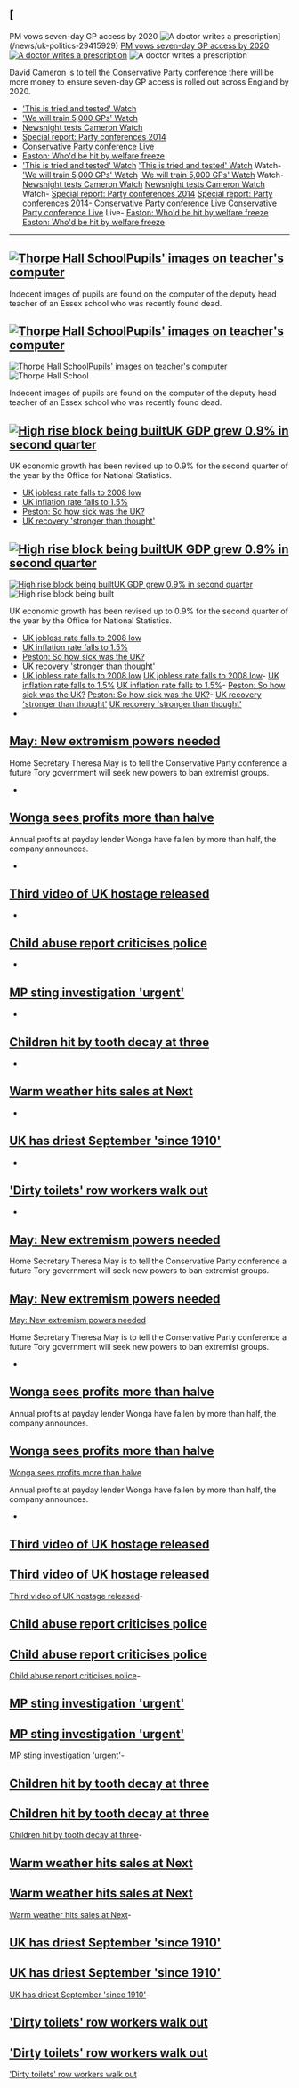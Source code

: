 ## [ PM vows seven-day GP access by 2020 ![A doctor writes a prescription](http://news.bbcimg.co.uk/media/images/77902000/jpg/_77902633_70210870.jpg)](/news/uk-politics-29415929)
 [ PM vows seven-day GP access by 2020 ![A doctor writes a prescription](http://news.bbcimg.co.uk/media/images/77902000/jpg/_77902633_70210870.jpg)](/news/uk-politics-29415929) ![A doctor writes a prescription](http://news.bbcimg.co.uk/media/images/77902000/jpg/_77902633_70210870.jpg)

David Cameron is to tell the Conservative Party conference there will be more money to ensure seven-day GP access is rolled out across England by 2020.

- ['This is tried and tested' Watch](/news/uk-politics-29421783)
- ['We will train 5,000 GPs' Watch](/news/health-29421954)
- [Newsnight tests Cameron Watch](/news/uk-politics-29416820)
- [Special report: Party conferences 2014](http://www.bbc.co.uk/news/uk-politics-29308327)
- [Conservative Party conference Live](/news/live/uk-politics-29422941)
- [Easton: Who'd be hit by welfare freeze](/news/uk-29416370)
- ['This is tried and tested' Watch](/news/uk-politics-29421783)
 ['This is tried and tested' Watch](/news/uk-politics-29421783) Watch- ['We will train 5,000 GPs' Watch](/news/health-29421954)
 ['We will train 5,000 GPs' Watch](/news/health-29421954) Watch- [Newsnight tests Cameron Watch](/news/uk-politics-29416820)
 [Newsnight tests Cameron Watch](/news/uk-politics-29416820) Watch- [Special report: Party conferences 2014](http://www.bbc.co.uk/news/uk-politics-29308327)
 [Special report: Party conferences 2014](http://www.bbc.co.uk/news/uk-politics-29308327)- [Conservative Party conference Live](/news/live/uk-politics-29422941)
 [Conservative Party conference Live](/news/live/uk-politics-29422941) Live- [Easton: Who'd be hit by welfare freeze](/news/uk-29416370)
 [Easton: Who'd be hit by welfare freeze](/news/uk-29416370)
* * *

## [![Thorpe Hall School](http://news.bbcimg.co.uk/media/images/77911000/jpg/_77911289_ff19849d-b018-46ac-a3b9-1281b4883877.jpg)Pupils' images on teacher's computer](/news/uk-england-29426512)

Indecent images of pupils are found on the computer of the deputy head teacher of an Essex school who was recently found dead.

## [![Thorpe Hall School](http://news.bbcimg.co.uk/media/images/77911000/jpg/_77911289_ff19849d-b018-46ac-a3b9-1281b4883877.jpg)Pupils' images on teacher's computer](/news/uk-england-29426512)
 [![Thorpe Hall School](http://news.bbcimg.co.uk/media/images/77911000/jpg/_77911289_ff19849d-b018-46ac-a3b9-1281b4883877.jpg)Pupils' images on teacher's computer](/news/uk-england-29426512) ![Thorpe Hall School](http://news.bbcimg.co.uk/media/images/77911000/jpg/_77911289_ff19849d-b018-46ac-a3b9-1281b4883877.jpg)

Indecent images of pupils are found on the computer of the deputy head teacher of an Essex school who was recently found dead.

## [![High rise block being built](http://news.bbcimg.co.uk/media/images/77908000/jpg/_77908751_hi021580871.jpg)UK GDP grew 0.9% in second quarter](/news/business-29422267)

UK economic growth has been revised up to 0.9% for the second quarter of the year by the Office for National Statistics.

- [UK jobless rate falls to 2008 low](/news/business-29235655)
- [UK inflation rate falls to 1.5%](/news/business-29218855)
- [Peston: So how sick was the UK?](/news/business-29046976)
- [UK recovery 'stronger than thought'](/news/business-29044202)

## [![High rise block being built](http://news.bbcimg.co.uk/media/images/77908000/jpg/_77908751_hi021580871.jpg)UK GDP grew 0.9% in second quarter](/news/business-29422267)
 [![High rise block being built](http://news.bbcimg.co.uk/media/images/77908000/jpg/_77908751_hi021580871.jpg)UK GDP grew 0.9% in second quarter](/news/business-29422267) ![High rise block being built](http://news.bbcimg.co.uk/media/images/77908000/jpg/_77908751_hi021580871.jpg)

UK economic growth has been revised up to 0.9% for the second quarter of the year by the Office for National Statistics.

- [UK jobless rate falls to 2008 low](/news/business-29235655)
- [UK inflation rate falls to 1.5%](/news/business-29218855)
- [Peston: So how sick was the UK?](/news/business-29046976)
- [UK recovery 'stronger than thought'](/news/business-29044202)
- [UK jobless rate falls to 2008 low](/news/business-29235655)
 [UK jobless rate falls to 2008 low](/news/business-29235655)- [UK inflation rate falls to 1.5%](/news/business-29218855)
 [UK inflation rate falls to 1.5%](/news/business-29218855)- [Peston: So how sick was the UK?](/news/business-29046976)
 [Peston: So how sick was the UK?](/news/business-29046976)- [UK recovery 'stronger than thought'](/news/business-29044202)
 [UK recovery 'stronger than thought'](/news/business-29044202)
- 
## [May: New extremism powers needed](/news/uk-politics-29414574)

Home Secretary Theresa May is to tell the Conservative Party conference a future Tory government will seek new powers to ban extremist groups.

- 
## [Wonga sees profits more than halve](/news/business-29424351)

Annual profits at payday lender Wonga have fallen by more than half, the company announces.

- 
## [Third video of UK hostage released](/news/uk-29420897)

- 
## [Child abuse report criticises police](/news/uk-england-south-yorkshire-29415897)

- 
## [MP sting investigation 'urgent'](/news/uk-politics-29421517)

- 
## [Children hit by tooth decay at three](/news/health-29413906)

- 
## [Warm weather hits sales at Next](/news/business-29422263)

- 
## [UK has driest September 'since 1910'](/news/uk-29419202)

- 
## ['Dirty toilets' row workers walk out](/news/uk-england-leeds-29421853)

- 
## [May: New extremism powers needed](/news/uk-politics-29414574)

Home Secretary Theresa May is to tell the Conservative Party conference a future Tory government will seek new powers to ban extremist groups.

## [May: New extremism powers needed](/news/uk-politics-29414574)
 [May: New extremism powers needed](/news/uk-politics-29414574)

Home Secretary Theresa May is to tell the Conservative Party conference a future Tory government will seek new powers to ban extremist groups.

- 
## [Wonga sees profits more than halve](/news/business-29424351)

Annual profits at payday lender Wonga have fallen by more than half, the company announces.

## [Wonga sees profits more than halve](/news/business-29424351)
 [Wonga sees profits more than halve](/news/business-29424351)

Annual profits at payday lender Wonga have fallen by more than half, the company announces.

- 
## [Third video of UK hostage released](/news/uk-29420897)

## [Third video of UK hostage released](/news/uk-29420897)
 [Third video of UK hostage released](/news/uk-29420897)- 
## [Child abuse report criticises police](/news/uk-england-south-yorkshire-29415897)

## [Child abuse report criticises police](/news/uk-england-south-yorkshire-29415897)
 [Child abuse report criticises police](/news/uk-england-south-yorkshire-29415897)- 
## [MP sting investigation 'urgent'](/news/uk-politics-29421517)

## [MP sting investigation 'urgent'](/news/uk-politics-29421517)
 [MP sting investigation 'urgent'](/news/uk-politics-29421517)- 
## [Children hit by tooth decay at three](/news/health-29413906)

## [Children hit by tooth decay at three](/news/health-29413906)
 [Children hit by tooth decay at three](/news/health-29413906)- 
## [Warm weather hits sales at Next](/news/business-29422263)

## [Warm weather hits sales at Next](/news/business-29422263)
 [Warm weather hits sales at Next](/news/business-29422263)- 
## [UK has driest September 'since 1910'](/news/uk-29419202)

## [UK has driest September 'since 1910'](/news/uk-29419202)
 [UK has driest September 'since 1910'](/news/uk-29419202)- 
## ['Dirty toilets' row workers walk out](/news/uk-england-leeds-29421853)

## ['Dirty toilets' row workers walk out](/news/uk-england-leeds-29421853)
 ['Dirty toilets' row workers walk out](/news/uk-england-leeds-29421853)